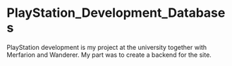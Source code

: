 # PlayStation_Development_Databases
PlayStation development is my project at the university together with Merfarion and Wanderer. My part was to create a backend for the site.
